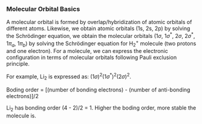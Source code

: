 ### Molecular Orbital Basics 
A molecular orbital is formed by overlap/hybridization of atomic orbitals of different atoms. Likewise, we obtain atomic orbitals (1s, 2s, 2p) by solving the Schrödinger equation, we obtain the molecular orbitals ($1\sigma$, $1\sigma^*$, $2\sigma$, $2\sigma^*$, $1\pi_a$, $1\pi_b$) by solving the Schrödinger equation for H<sub>2</sub><sup>+</sup> molecule (two protons and one electron). For a molecule, we can express the electronic configuration in terms of molecular orbitals following Pauli exclusion principle. 

For example, Li<sub>2</sub> is expressed as: $(1\sigma)^2 (1\sigma^*)^2 (2\sigma)^2$. 

Boding order = [(number of bonding electrons) - (number of anti-bonding electrons)]/2

Li<sub>2</sub> has bonding order (4 - 2)/2 = 1. Higher the boding order, more stable the molecule is. 

